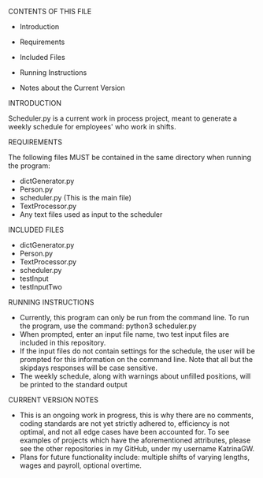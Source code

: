 CONTENTS OF THIS FILE

* Introduction

* Requirements

* Included Files

* Running Instructions

* Notes about the Current Version


INTRODUCTION

Scheduler.py is a current work in process project, meant to generate a weekly schedule for employees' who work in shifts. 

REQUIREMENTS

The following files MUST be contained in the same directory when running the program:
* dictGenerator.py
* Person.py
* scheduler.py (This is the main file)
* TextProcessor.py
* Any text files used as input to the scheduler

INCLUDED FILES

* dictGenerator.py
* Person.py
* TextProcessor.py
* scheduler.py
* testInput
* testInputTwo


RUNNING INSTRUCTIONS

* Currently, this program can only be run from the command line. To run the program, use the command: python3 scheduler.py
* When prompted, enter an input file name, two test input files are included in this repository. 
* If the input files do not contain settings for the schedule, the user will be prompted for this information on the command line. Note that all but the skipdays responses will be case sensitive. 
* The weekly schedule, along with warnings about unfilled positions, will be printed to the standard output

CURRENT VERSION NOTES
* This is an ongoing work in progress, this is why there are no comments, coding 
standards are not yet strictly adhered to, efficiency is not optimal, and not all edge cases have been 
accounted for. To see examples of projects which have the aforementioned attributes, please see the other 
repositories in my GitHub, under my username KatrinaGW. 
* Plans for future functionality include: multiple shifts of varying lengths, wages and payroll, optional overtime. 
